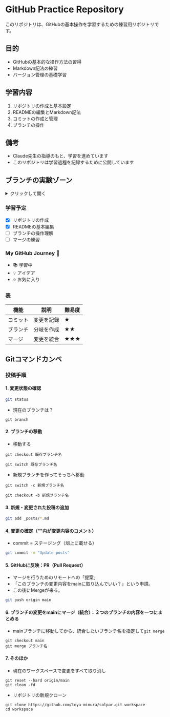 # GitHub Practice Repository

このリポジトリは、GitHubの基本操作を学習するための練習用リポジトリです。

## 目的
- GitHubの基本的な操作方法の習得
- Markdown記法の練習
- バージョン管理の基礎学習

## 学習内容
1. リポジトリの作成と基本設定
2. READMEの編集とMarkdown記法
3. コミットの作成と管理
4. ブランチの操作

## 備考
- Claude先生の指導のもと、学習を進めています
- このリポジトリは学習過程を記録するために公開しています

## ブランチの実験ゾーン
<details>
<summary>クリックして開く</summary>

ここに詳細な内容を書くことができます。
- リスト項目1
- リスト項目2

コードブロックも入れられます：
```python
print("Hello, GitHub!")
```
</details>

### 学習予定
- [x] リポジトリの作成
- [x] READMEの基本編集
- [ ] ブランチの操作理解
- [ ] マージの練習

### My GitHub Journey :rocket:
- :books: 学習中
- :bulb: アイデア
- :star: お気に入り

### 表
| 機能 | 説明 | 難易度 |
|-----|------|--------|
| コミット | 変更を記録 | ★ |
| ブランチ | 分岐を作成 | ★★ |
| マージ | 変更を統合 | ★★★ |

## Gitコマンドカンペ

### 投稿手順

#### 1. 変更状態の確認
```bash
git status
```
- 現在のブランチは？
```
git branch
```  

#### 2. ブランチの移動
- 移動する
```
git checkout 既存ブランチ名
```
```
git switch 既存ブランチ名
```
- 新規ブランチを作ってそっちへ移動
```
git switch -c 新規ブランチ名
```
```
git checkout -b 新規ブランチ名
```

#### 3. 新規・変更された投稿の追加
```bash
git add _posts/*.md
```

#### 4. 変更の確定（""内が変更内容のコメント）
- commit = ステージング（俎上に載せる）
```bash
git commit -m "Update posts"
```

#### 5. GitHubに反映：PR（Pull Request）
- マージを行うためのリモートへの「提案」
- 「このブランチの変更内容をmainに取り込んでいい？」という申請。
- この後にMergeが来る。
```bash
git push origin main
```

#### 6. ブランチの変更をmainにマージ（統合）：２つのブランチの内容を一つにまとめる
- mainブランチに移動してから、統合したいブランチ名を指定して`git merge`
```
git checkout main
git merge ブランチ名
```

#### 7. そのほか
- 現在のワークスペースで変更をすべて取り消し
```
git reset --hard origin/main
git clean -fd
```
- リポジトリの新規クローン
```
git clone https://github.com/toya-mimura/solpar.git workspace
cd workspace
```

